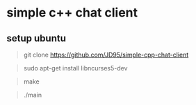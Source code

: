 # simple c++ chat client

## setup ubuntu 

> git clone https://github.com/JD95/simple-cpp-chat-client

> sudo apt-get install libncurses5-dev

> make

> ./main
